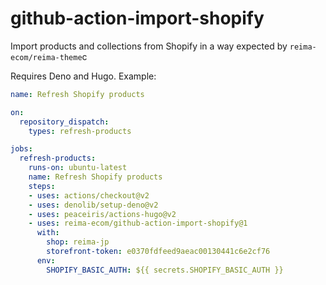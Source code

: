 # github-action-import-shopify

Import products and collections from Shopify in a way expected by `reima-ecom/reima-theme`c

Requires Deno and Hugo. Example:

```yml
name: Refresh Shopify products

on:
  repository_dispatch:
    types: refresh-products

jobs:
  refresh-products:
    runs-on: ubuntu-latest
    name: Refresh Shopify products
    steps:
    - uses: actions/checkout@v2
    - uses: denolib/setup-deno@v2
    - uses: peaceiris/actions-hugo@v2
    - uses: reima-ecom/github-action-import-shopify@1
      with:
        shop: reima-jp
        storefront-token: e0370fdfeed9aeac00130441c6e2cf76
      env:
        SHOPIFY_BASIC_AUTH: ${{ secrets.SHOPIFY_BASIC_AUTH }}
```